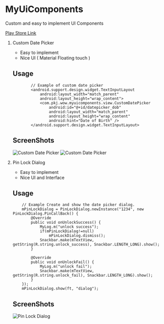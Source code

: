 # MyUiComponents
Custom and easy to implement UI Components

[Play Store Link](https://play.google.com/store/apps/details?id=com.pkj.wow.myuicomponents)

1. Custom Date Picker
    - Easy to implement
    - Nice UI ( Material Floating touch )
    
    Usage
    -----
    
    ```
            // Example of custom date picker
            <android.support.design.widget.TextInputLayout
                android:layout_width="match_parent"
                android:layout_height="wrap_content">
                <com.pkj.wow.myuicomponents.view.CustomDatePicker
                    android:id="@+id/datepicker_dob"
                    android:layout_width="match_parent"
                    android:layout_height="wrap_content"
                    android:hint="Date of Birth" />
            </android.support.design.widget.TextInputLayout> 
    ```

    ScreenShots
    -----
    ![Custom Date Picker](https://github.com/pkjvit/MyUiComponents/blob/master/device-2016-03-09-220147.jpg)
    ![Custom Date Picker](https://github.com/pkjvit/MyUiComponents/blob/master/device-2016-03-09-220208.jpg)


2. Pin Lock Dialog
    - Easy to implement
    - Nice UI and Interface
    
    Usage
    -----
    
    ```
        // Example Create and show the date picker dialog.
        mPinLockDialog = PinLockDialog.newInstance("1234", new PinLockDialog.PinCallBack() {
            @Override
            public void onUnlockSuccess() {
                MyLog.m("unlock success");
                if(mPinLockDialog!=null)
                    mPinLockDialog.dismiss();
                Snackbar.make(mTextView, getString(R.string.unlock_success), Snackbar.LENGTH_LONG).show();
            }

            @Override
            public void onUnlockFail() {
                MyLog.m("unlock fail");
                Snackbar.make(mTextView, getString(R.string.unlock_fail), Snackbar.LENGTH_LONG).show();
            }
        });
        mPinLockDialog.show(ft, "dialog");
    ```

    ScreenShots
    -----
    ![Pin Lock Dialog](https://github.com/pkjvit/MyUiComponents/blob/master/device-2016-03-09-220225.jpg)

